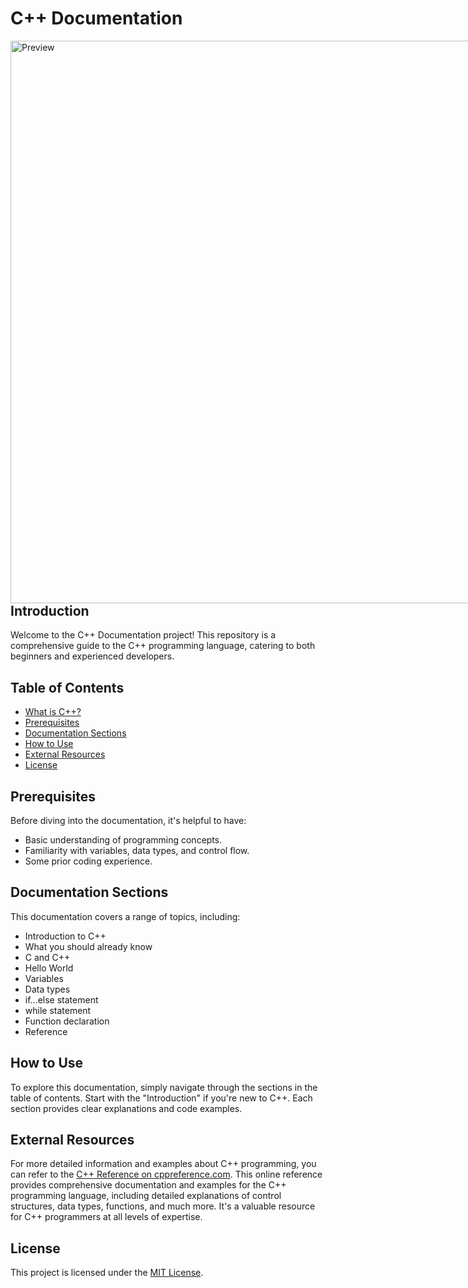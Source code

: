 # C++ Documentation

<div style="float: left; margin-right: 10px;">
  <img src="https://im5.ezgif.com/tmp/ezgif-5-d86f7fd6fb.gif" alt="Preview" width="900">
</div>

## Introduction

Welcome to the C++ Documentation project! This repository is a comprehensive guide to the C++ programming language, catering to both beginners and experienced developers. 

## Table of Contents
- [What is C++?](#c-documentation)
- [Prerequisites](#prerequisites)
- [Documentation Sections](#documentation-sections)
- [How to Use](#how-to-use)
- [External Resources](#external-resources)
- [License](#license)

## Prerequisites

Before diving into the documentation, it's helpful to have:
- Basic understanding of programming concepts.
- Familiarity with variables, data types, and control flow.
- Some prior coding experience.

## Documentation Sections

This documentation covers a range of topics, including:
- Introduction to C++
- What you should already know
- C and C++
- Hello World
- Variables
- Data types
- if...else statement
- while statement
- Function declaration
- Reference

## How to Use

To explore this documentation, simply navigate through the sections in the table of contents. Start with the "Introduction" if you're new to C++. Each section provides clear explanations and code examples.

## External Resources

For more detailed information and examples about C++ programming, you can refer to the [C++ Reference on cppreference.com](https://en.cppreference.com/w/cpp). This online reference provides comprehensive documentation and examples for the C++ programming language, including detailed explanations of control structures, data types, functions, and much more. It's a valuable resource for C++ programmers at all levels of expertise.

## License

This project is licensed under the [MIT License](LICENSE).
